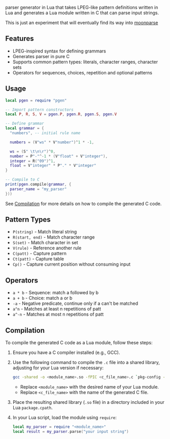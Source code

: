 parser generator in Lua that takes LPEG-like pattern definitions written in Lua
and generates a Lua module written in C that can parse input strings.

This is just an experiment that will eventually find its way into [moonparse](https://github.com/leafo/moonparse)

## Features

- LPEG-inspired syntax for defining grammars
- Generates parser in pure C
- Supports common pattern types: literals, character ranges, character sets
- Operators for sequences, choices, repetition and optional patterns

## Usage

```lua
local pgen = require "pgen"

-- Import pattern constructors
local P, R, S, V = pgen.P, pgen.R, pgen.S, pgen.V

-- Define grammar
local grammar = {
  "numbers", -- initial rule name

  numbers = (V"ws" * V"number")^1 * -1,

  ws = (S" \t\n\r")^0,
  number = P"-"^-1 * (V"float" + V"integer"),
  integer = R("09")^1,
  float = V"integer" * P"." * V"integer"
}

-- Compile to C
print(pgen.compile(grammar, {
  parser_name = "my_parser"
}))
```

See [Compilation](#compilation) for more details on how to compile the generated C code.

## Pattern Types

- `P(string)` - Match literal string
- `R(start, end)` - Match character range
- `S(set)` - Match character in set
- `V(rule)` - Reference another rule
- `C(patt)` - Capture pattern
- `Ct(patt)` - Capture table
- `Cp()` - Capture current position without consuming input

## Operators

- `a * b` - Sequence: match a followed by b
- `a + b` - Choice: match a or b
- `-a` - Negative predicate, continue only if a can't be matched
- `a^n` - Matches at least n repetitions of patt 
- `a^-n` - Matches at most n repetitions of patt

## Compilation

To compile the generated C code as a Lua module, follow these steps:

1. Ensure you have a C compiler installed (e.g., GCC).
2. Use the following command to compile the `.c` file into a shared library, adjusting for your Lua version if necessary:

   ```bash
   gcc -shared -o <module_name>.so -fPIC <c_file_name>.c `pkg-config --cflags --libs lua5.1`
   ```

   - Replace `<module_name>` with the desired name of your Lua module.
   - Replace `<c_file_name>` with the name of the generated C file.

3. Place the resulting shared library (`.so` file) in a directory included in your Lua `package.cpath`.

4. In your Lua script, load the module using `require`:

   ```lua
   local my_parser = require "<module_name>"
   local result = my_parser.parse("your input string")
   ```


